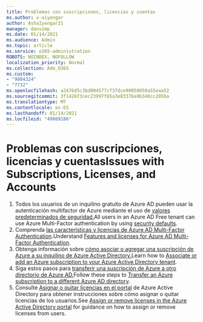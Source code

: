 ```yaml
---
title: Problemas con suscripciones, licencias y cuentas
ms.author: v-aiyengar
author: AshaIyengar21
manager: dansimp
ms.date: 01/14/2021
ms.audience: Admin
ms.topic: article
ms.service: o365-administration
ROBOTS: NOINDEX, NOFOLLOW
localization_priority: Normal
ms.collection: Adm_O365
ms.custom:
- "9004324"
- "7732"
ms.openlocfilehash: a2476d5c3bd804577cf37dce98050050a55eaa52
ms.sourcegitcommit: 3f1426f3cec23997f65a3e83376a9b348cc205ba
ms.translationtype: MT
ms.contentlocale: es-ES
ms.lasthandoff: 01/14/2021
ms.locfileid: "49869186"
---
```

# <a name="issues-with-subscriptions-licenses-and-accounts"></a><span data-ttu-id="12b5a-102">Problemas con suscripciones, licencias y cuentas</span><span class="sxs-lookup"><span data-stu-id="12b5a-102">Issues with Subscriptions, Licenses, and Accounts</span></span>

1. <span data-ttu-id="12b5a-103">Todos los usuarios de un inquilino gratuito de Azure AD pueden usar la autenticación multifactor de Azure mediante el uso de [valores predeterminados de seguridad.](https://docs.microsoft.com/azure/active-directory/fundamentals/concept-fundamentals-security-defaults)</span><span class="sxs-lookup"><span data-stu-id="12b5a-103">All users in an Azure AD Free tenant can use Azure Multi-Factor authentication by using [security defaults](https://docs.microsoft.com/azure/active-directory/fundamentals/concept-fundamentals-security-defaults).</span></span>
1. <span data-ttu-id="12b5a-104">Comprenda [las características y licencias de Azure AD Multi-Factor Authentication](https://docs.microsoft.com/azure/active-directory/authentication/concept-mfa-licensing).</span><span class="sxs-lookup"><span data-stu-id="12b5a-104">Understand [Features and licenses for Azure AD Multi-Factor Authentication](https://docs.microsoft.com/azure/active-directory/authentication/concept-mfa-licensing).</span></span>
1. <span data-ttu-id="12b5a-105">Obtenga información sobre [cómo asociar o agregar una suscripción de Azure a su inquilino de Azure Active Directory.](https://docs.microsoft.com/azure/active-directory/fundamentals/active-directory-how-subscriptions-associated-directory)</span><span class="sxs-lookup"><span data-stu-id="12b5a-105">Learn how to [Associate or add an Azure subscription to your Azure Active Directory tenant](https://docs.microsoft.com/azure/active-directory/fundamentals/active-directory-how-subscriptions-associated-directory).</span></span>
1. <span data-ttu-id="12b5a-106">Siga estos pasos para [transferir una suscripción de Azure a otro directorio de Azure AD.](https://docs.microsoft.com/azure/role-based-access-control/transfer-subscription)</span><span class="sxs-lookup"><span data-stu-id="12b5a-106">Follow these steps to [Transfer an Azure subscription to a different Azure AD directory](https://docs.microsoft.com/azure/role-based-access-control/transfer-subscription).</span></span>
1. <span data-ttu-id="12b5a-107">Consulte [Asignar o quitar licencias en el portal](https://docs.microsoft.com/azure/active-directory/fundamentals/license-users-groups) de Azure Active Directory para obtener instrucciones sobre cómo asignar o quitar licencias de los usuarios.</span><span class="sxs-lookup"><span data-stu-id="12b5a-107">See [Assign or remove licenses in the Azure Active Directory portal](https://docs.microsoft.com/azure/active-directory/fundamentals/license-users-groups) for guidance on how to assign or remove licenses from users.</span></span>